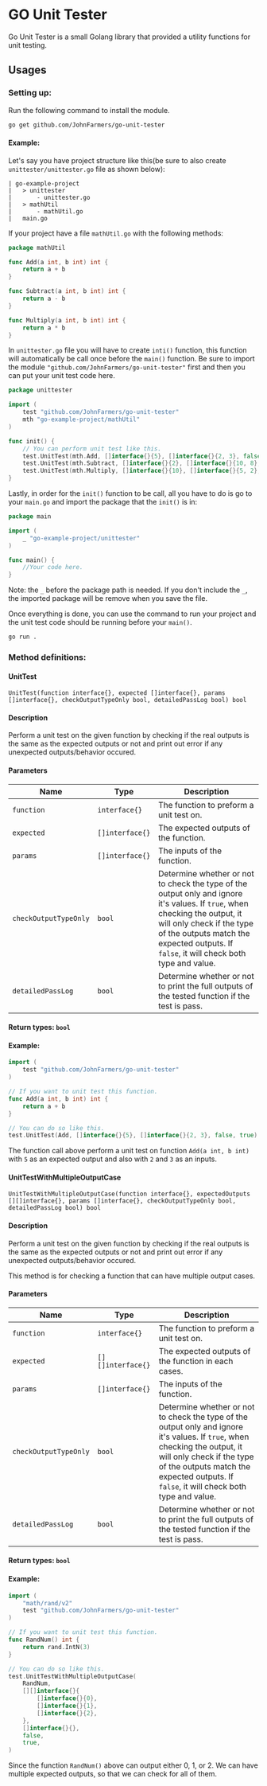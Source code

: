 # GO Unit Tester

Go Unit Tester is a small Golang library that provided a utility functions for unit testing.

## Usages

### Setting up:
Run the following command to install the module.

```sh
go get github.com/JohnFarmers/go-unit-tester
```

#### Example:

Let's say you have project structure like this(be sure to also create `unittester/unittester.go` file as shown below):

```
| go-example-project
|   > unittester
|       - unittester.go
|   > mathUtil
|       - mathUtil.go
|   main.go
```

If your project have a file `mathUtil.go` with the following methods:

```go
package mathUtil

func Add(a int, b int) int {
	return a + b
}

func Subtract(a int, b int) int {
	return a - b
}

func Multiply(a int, b int) int {
	return a * b
}
```

In `unittester.go` file you will have to create `inti()` function, this function will automatically be call once before the `main()` function. Be sure to import the module `"github.com/JohnFarmers/go-unit-tester"` first and then you can put your unit test code here.

```go
package unittester

import (
    test "github.com/JohnFarmers/go-unit-tester"
    mth "go-example-project/mathUtil"
)

func init() {
	// You can perform unit test like this.
	test.UnitTest(mth.Add, []interface{}{5}, []interface{}{2, 3}, false, true)
	test.UnitTest(mth.Subtract, []interface{}{2}, []interface{}{10, 8}, false, true)
	test.UnitTest(mth.Multiply, []interface{}{10}, []interface{}{5, 2}, false, true)
}
```

Lastly, in order for the `init()` function to be call, all you have to do is go to your `main.go` and import the package that the `init()` is in:

```go
package main

import (
	_ "go-example-project/unittester"
)

func main() {
    //Your code here.
}
```

Note: the `_` before the package path is needed. If you don't include the `_`, the imported package will be remove when you save the file.

Once everything is done, you can use the command to run your project and the unit test code should be running before your `main()`.

```sh
go run .
```

### Method definitions:

#### UnitTest

`UnitTest(function interface{}, expected []interface{}, params []interface{}, checkOutputTypeOnly bool, detailedPassLog bool) bool`

#### Description
Perform a unit test on the given function by checking if the real outputs is the same as the expected outputs or not and print out error if any unexpected outputs/behavior occured.

#### Parameters

| Name | Type | Description |      
| ------------- |------| ------------- |
| `function` | `interface{}` | The function to preform a unit test on. |
| `expected` | `[]interface{}` | The expected outputs of the function. |
| `params` | `[]interface{}` | The inputs of the function. |
| `checkOutputTypeOnly` | `bool` | Determine whether or not to check the type of the output only and ignore it's values. If `true`, when checking the output, it will only check if the type of the outputs match the expected outputs. If `false`, it will check both type and value. |
| `detailedPassLog` | `bool` | Determine whether or not to print the full outputs of the tested function if the test is pass. |

#### Return types: `bool`

#### Example:

```go
import (
    test "github.com/JohnFarmers/go-unit-tester"
)

// If you want to unit test this function.
func Add(a int, b int) int {
    return a + b
}

// You can do so like this.
test.UnitTest(Add, []interface{}{5}, []interface{}{2, 3}, false, true)
```

The function call above perform a unit test on function `Add(a int, b int)` with `5` as an expected output and also with `2` and `3` as an inputs.

#### UnitTestWithMultipleOutputCase

`UnitTestWithMultipleOutputCase(function interface{}, expectedOutputs [][]interface{}, params []interface{}, checkOutputTypeOnly bool, detailedPassLog bool) bool`

#### Description
Perform a unit test on the given function by checking if the real outputs is the same as the expected outputs or not and print out error if any unexpected outputs/behavior occured.

This method is for checking a function that can have multiple output cases.

#### Parameters

| Name | Type | Description |      
| ------------- |------| ------------- |
| `function` | `interface{}` | The function to preform a unit test on. |
| `expected` | `[][]interface{}` | The expected outputs of the function in each cases. |
| `params` | `[]interface{}` | The inputs of the function. |
| `checkOutputTypeOnly` | `bool` | Determine whether or not to check the type of the output only and ignore it's values. If `true`, when checking the output, it will only check if the type of the outputs match the expected outputs. If `false`, it will check both type and value. |
| `detailedPassLog` | `bool` | Determine whether or not to print the full outputs of the tested function if the test is pass. |

#### Return types: `bool`

#### Example:

```go
import (
	"math/rand/v2"
	test "github.com/JohnFarmers/go-unit-tester"
)

// If you want to unit test this function.
func RandNum() int {
    return rand.IntN(3)
}

// You can do so like this.
test.UnitTestWithMultipleOutputCase(
    RandNum,
    [][]interface{}{
        []interface{}{0}, 
        []interface{}{1}, 
        []interface{}{2},
    },
    []interface{}{},
    false,
    true,
)
```

Since the function `RandNum()` above can output either 0, 1, or 2. We can have multiple expected outputs, so that we can check for all of them.

